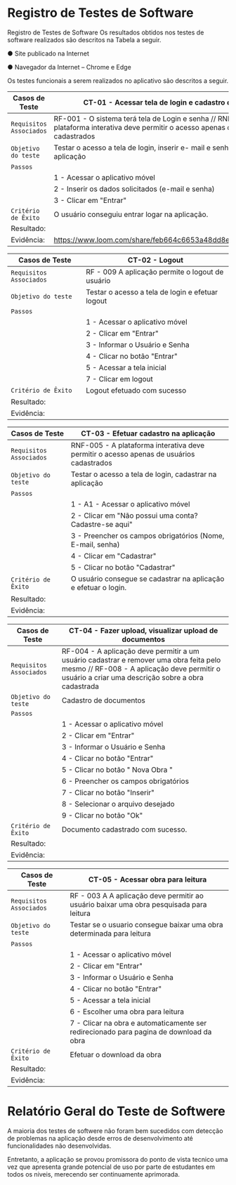 # Registro de Testes de Software

Registro de Testes de Software
Os resultados obtidos nos testes de software realizados são descritos na Tabela a seguir.

● Site publicado na Internet

● Navegador da Internet – Chrome e Edge

Os testes funcionais a serem realizados no aplicativo são descritos a seguir.

| Casos de Teste | CT-01 - Acessar tela de login e cadastro de usuário |
|--------------------|------------------------------------|
|`Requisitos Associados` | RF-001 - O sistema terá tela de Login e senha // RNF-005 - A plataforma interativa deve permitir o acesso apenas de usuários cadastrados |
|`Objetivo do teste` | Testar o acesso a tela de login, inserir e- mail e senha e acessar a aplicação |
|`Passos` | 
||1 - Acessar o aplicativo móvel |
||2 - Inserir os dados solicitados (e-mail e senha) |
||3 - Clicar em "Entrar" |
|`Critério de Êxito` | O usuário conseguiu entrar logar na aplicação. |
|Resultado:  | |
|Evidência:  |https://www.loom.com/share/feb664c6653a48dd8e8146291e4107d4 |



| Casos de Teste | CT-02 - Logout|
|--------------------|------------------------------------|
|`Requisitos Associados` | RF - 009 A aplicação permite o logout de usuário |
|`Objetivo do teste` | Testar o acesso a tela de login e efetuar logout |
|`Passos` | 
||1 - Acessar o aplicativo móvel |
||2 - Clicar em "Entrar"|
||3 - Informar o Usuário e Senha |
||4 - Clicar no botão "Entrar" |
||5 - Acessar a tela inicial |
||7 - Clicar em logout |
|`Critério de Êxito` | Logout efetuado com sucesso |
|Resultado:  | |
|Evidência:  | |


| Casos de Teste | CT-03 - Efetuar cadastro na aplicação |
|--------------------|------------------------------------|
|`Requisitos Associados` | RNF-005 - A plataforma interativa deve permitir o acesso apenas de usuários cadastrados  |
|`Objetivo do teste` | Testar o acesso a tela de login, cadastrar na aplicação |
|`Passos` | 
||1 - A1 - Acessar o aplicativo móvel |
||2 - Clicar em "Não possui uma conta? Cadastre-se aqui" |
||3 - Preencher os campos obrigatórios (Nome, E-mail,  senha) |
||4 - Clicar em "Cadastrar" |
||5 - Clicar no botão "Cadastrar" |
|`Critério de Êxito` | O usuário consegue se cadastrar na aplicação e efetuar o login. |
|Resultado:  ||
|Evidência:  | |


| Casos de Teste | CT-04 - Fazer upload, visualizar upload de documentos |
|--------------------|------------------------------------|
|`Requisitos Associados` | RF-004 - A aplicação deve permitir a um usuário cadastrar e remover uma obra feita pelo mesmo // RF-008 - A aplicação deve permitir o usuário a criar uma descrição sobre a obra cadastrada |
|`Objetivo do teste` | Cadastro de documentos |
|`Passos` | 
||1 - Acessar o aplicativo móvel |
||2 - Clicar em "Entrar" |
||3 - Informar o Usuário e Senha | 
||4 - Clicar no botão "Entrar" |
||5 - Clicar no botão " Nova Obra " |
||6 - Preencher os campos obrigatórios |
||7 - Clicar no botão "Inserir" | 
||8 - Selecionar o arquivo desejado |
||9 - Clicar no botão "Ok" |
|`Critério de Êxito` | Documento cadastrado com sucesso. |
|Resultado:  ||
|Evidência:  | |

| Casos de Teste | CT-05 - Acessar obra para leitura|
|--------------------|------------------------------------|
|`Requisitos Associados` | RF - 003 A A aplicação deve permitir ao usuário baixar uma obra pesquisada para leitura |
|`Objetivo do teste` | Testar se o usuario consegue baixar uma obra determinada para leitura |
|`Passos` | 
||1 - Acessar o aplicativo móvel |
||2 - Clicar em "Entrar"|
||3 - Informar o Usuário e Senha |
||4 - Clicar no botão "Entrar" |
||5 - Acessar a tela inicial |
||6 - Escolher uma obra para leitura |
||7 - Clicar na obra e automaticamente ser redirecionado para pagina de download da obra  |
|`Critério de Êxito` | Efetuar o download da obra |
|Resultado:  ||
|Evidência:  | |

# Relatório Geral do Teste de Softwere

A maioria dos testes de softwere não foram bem sucedidos com detecção de problemas na aplicação desde erros de desenvolvimento até funcionalidades não desenvolvidas.

Entretanto, a aplicação se provou promissora do ponto de vista tecnico uma vez que apresenta grande potencial de uso por parte de estudantes em todos os niveis, merecendo ser continuamente aprimorada.
